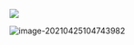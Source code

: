 ![](https://www.showdoc.cc/server/api/common/visitfile/sign/8e667aa938f872147cf21ef474ac69bb?showdoc=.jpg)



![image-20210425104743982](https://gitee.com/AiShiYuShiJiePingXing/img/raw/master/img/image-20210425104743982.png)



